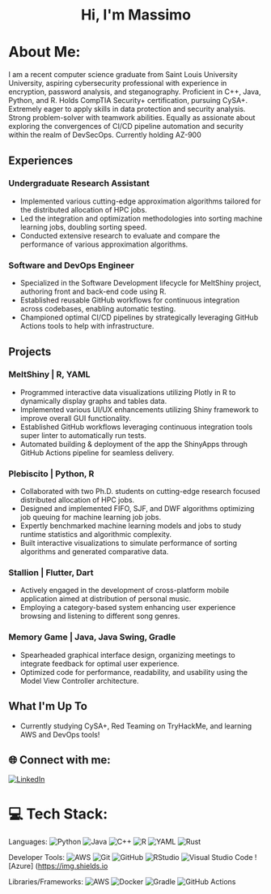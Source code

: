 <h1 align="center">Hi, I'm Massimo</h1>

# About Me:
I am a recent computer science graduate from Saint Louis University University, aspiring cybersecurity professional with experience in encryption, password analysis, and steganography. Proficient in C++, Java, Python, and R. Holds CompTIA Security+ certification, pursuing CySA+. Extremely eager to apply skills in data protection and security analysis. Strong problem-solver with teamwork abilities. Equally as assionate about exploring the convergences of CI/CD pipeline automation and security within the realm of DevSecOps. Currently holding AZ-900

## Experiences
### Undergraduate Research Assistant								 
-	Implemented various cutting-edge approximation algorithms tailored for the distributed allocation of HPC jobs.
-	Led the integration and optimization methodologies into sorting machine learning jobs, doubling sorting speed.
-	Conducted extensive research to evaluate and compare the performance of various approximation algorithms. 

### Software and DevOps Engineer							                                  
-	Specialized in the Software Development lifecycle for MeltShiny project, authoring front and back-end code using R.
-	Established reusable GitHub workflows for continuous integration across codebases, enabling automatic testing.
-	Championed optimal CI/CD pipelines by strategically leveraging GitHub Actions tools to help with infrastructure.

## Projects

### MeltShiny | R, YAML							 	                            
-	Programmed interactive data visualizations utilizing Plotly in R to dynamically display graphs and tables data. 
-	Implemented various UI/UX enhancements utilizing Shiny framework to improve overall GUI functionality.
-	Established GitHub workflows leveraging continuous integration tools super linter to automatically run tests.
-	Automated building & deployment of the app the ShinyApps through GitHub Actions pipeline for seamless delivery.

### Plebiscito | Python, R									             
-	Collaborated with two Ph.D. students on cutting-edge research focused distributed allocation of HPC jobs.
-	Designed and implemented FIFO, SJF, and DWF algorithms optimizing job queuing for machine learning job jobs.
-	Expertly benchmarked machine learning models and jobs to study runtime statistics and algorithmic complexity.
-	Built interactive visualizations to simulate performance of sorting algorithms and generated comparative data.

### Stallion | Flutter, Dart 								                                 
-	Actively engaged in the development of cross-platform mobile application aimed at distribution of personal music. 
-	Employing a category-based system enhancing user experience browsing and listening to different song genres.

### Memory Game | Java, Java Swing, Gradle 			                                                     
-	Spearheaded graphical interface design, organizing meetings to integrate feedback for optimal user experience.
-	Optimized code for performance, readability, and usability using the Model View Controller architecture.



## What I'm Up To

- Currently studying CySA+, Red Teaming on TryHackMe, and learning AWS and DevOps tools! 

## 🌐 Connect with me:
[![LinkedIn](https://img.shields.io/badge/LinkedIn-%230077B5.svg?logo=linkedin&logoColor=white)](https://www.linkedin.com/in/massimo-evelti-1563b424b/)

# 💻 Tech Stack:
Languages: 
![Python](https://img.shields.io/badge/python-%233776AB.svg?style=for-the-badge&logo=python&logoColor=white) 
![Java](https://img.shields.io/badge/java-%23ED8B00.svg?style=for-the-badge&logo=java&logoColor=white) 
![C++](https://img.shields.io/badge/c++-%2300599C.svg?style=for-the-badge&logo=c%2B%2B&logoColor=white)
![R](https://img.shields.io/badge/r-%23276DC3.svg?style=for-the-badge&logo=r&logoColor=white)
![YAML](https://img.shields.io/badge/yaml-%23ffffff.svg?style=for-the-badge&logo=yaml&logoColor=151515)
![Rust](https://img.shields.io/badge/rust-%23000000.svg?style=for-the-badge&logo=rust&logoColor=white)

Developer Tools:
![AWS](https://img.shields.io/badge/AWS-%23232F3E.svg?style=for-the-badge&logo=amazon-aws&logoColor=white)
![Git](https://img.shields.io/badge/git-%23F05033.svg?style=for-the-badge&logo=git&logoColor=white)
![GitHub](https://img.shields.io/badge/github-%23121011.svg?style=for-the-badge&logo=github&logoColor=white)
![RStudio](https://img.shields.io/badge/RStudio-4285F4?style=for-the-badge&logo=rstudio&logoColor=white)
![Visual Studio Code](https://img.shields.io/badge/Visual%20Studio%20Code-0078d7.svg?style=for-the-badge&logo=visual-studio-code&logoColor=white)
![Azure] (https://img.shields.io

Libraries/Frameworks: 
![AWS](https://img.shields.io/badge/AWS-%23232F3E.svg?style=for-the-badge&logo=amazon-aws&logoColor=white) 
![Docker](https://img.shields.io/badge/docker-%230db7ed.svg?style=for-the-badge&logo=docker&logoColor=white)
![Gradle](https://img.shields.io/badge/Gradle-02303A.svg?style=for-the-badge&logo=Gradle&logoColor=white)
![GitHub Actions](https://img.shields.io/badge/github%20actions-%232671E5.svg?style=for-the-badge&logo=githubactions&logoColor=white)
